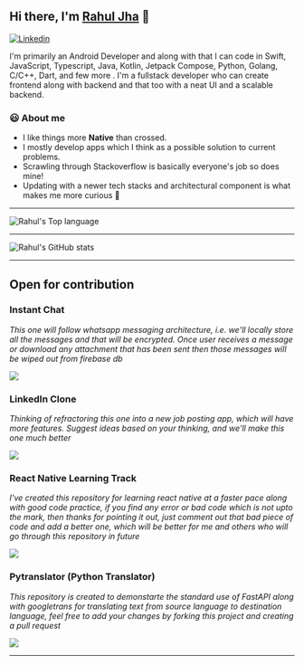 ## Hi there, I'm [Rahul Jha](https://github.com/rj642) 👋
[![Linkedin](https://i.stack.imgur.com/gVE0j.png)](https://in.linkedin.com/in/rahulj-642)
&nbsp;

I'm primarily an Android Developer and along with that I can code in Swift, JavaScript, Typescript, Java, Kotlin, Jetpack Compose, Python, Golang, C/C++, Dart, and few more . I'm a fullstack developer who can create frontend along with backend and that too with a neat UI and a scalable backend.

### 😃 About me
- I like things more **Native** than crossed.
- I mostly develop apps which I think as a possible solution to current problems.
- Scrawling through Stackoverflow is basically everyone's job so does mine!
- Updating with a newer tech stacks and architectural component is what makes me more curious 🙂

---

![Rahul's Top language](https://github-readme-stats.vercel.app/api/top-langs/?username=rj642&langs_count=8&show_icons=true&title_color=fff&icon_color=79ff97&text_color=9f9f9f&bg_color=151515)

---

![Rahul's GitHub stats](https://github-readme-stats.vercel.app/api?username=rj642&count_private=true&show_icons=true&title_color=fff&icon_color=79ff97&text_color=9f9f9f&bg_color=151515)

---

## Open for contribution

### Instant Chat
*This one will follow whatsapp messaging architecture, i.e. we'll locally store all the messages and that will be encrypted. Once user receives a message or download any attachment that has been sent then those messages will be wiped out from firebase db*

<a href="https://github.com/rj642/instant_chat">
    <img align="center" src="https://github-readme-stats.vercel.app/api/pin/?username=rj642&repo=instant_chat&show_icons=true&title_color=fff&icon_color=79ff97&text_color=9f9f9f&bg_color=151515" />
</a>
  
<br/>

### LinkedIn Clone
*Thinking of refractoring this one into a new job posting app, which will have more features. Suggest ideas based on your thinking, and we'll make this one much better*

<a href="https://github.com/rj642/linkedin_clone">
    <img align="center" src="https://github-readme-stats.vercel.app/api/pin/?username=rj642&repo=linkedin_clone&show_icons=true&title_color=fff&icon_color=79ff97&text_color=9f9f9f&bg_color=151515" />
</a>

<br/>

### React Native Learning Track
*I've created this repository for learning react native at a faster pace along with good code practice, if you find any error or bad code which is not upto the mark, then thanks for pointing it out, just comment out that bad piece of code and add a better one, which will be better for me and others who will go through this repository in future*

<a href="https://github.com/rj642/react_native_learning_track">
    <img align="center" src="https://github-readme-stats.vercel.app/api/pin/?username=rj642&repo=react_native_learning_track&show_icons=true&title_color=fff&icon_color=79ff97&text_color=9f9f9f&bg_color=151515" />
</a>

### Pytranslator (Python Translator)
*This repository is created to demonstarte the standard use of FastAPI along with googletrans for translating text from source language to destination language, feel free to add your changes by forking this project and creating a pull request*

<a href="https://github..com/rj642/pytranslator">
    <img align="center" src="https://github-readme-stats.vercel.app/api/pin/?username=rj642&repo=pytranslator&show_icons=true&title_color=fff&icon_color=79ff97&text_color=9f9f9f&bg_color=151515" />
</a>

---
<!--
**rj642/rj642** is a ✨ _special_ ✨ repository because its `README.md` (this file) appears on your GitHub profile.

Here are some ideas to get you started:

- 🔭 I’m currently working on ...
- 🌱 I’m currently learning ...
- 👯 I’m looking to collaborate on ...
- 🤔 I’m looking for help with ...
- 💬 Ask me about ...
- 📫 How to reach me: ...
- 😄 Pronouns: ...
- ⚡ Fun fact: ...
-->
